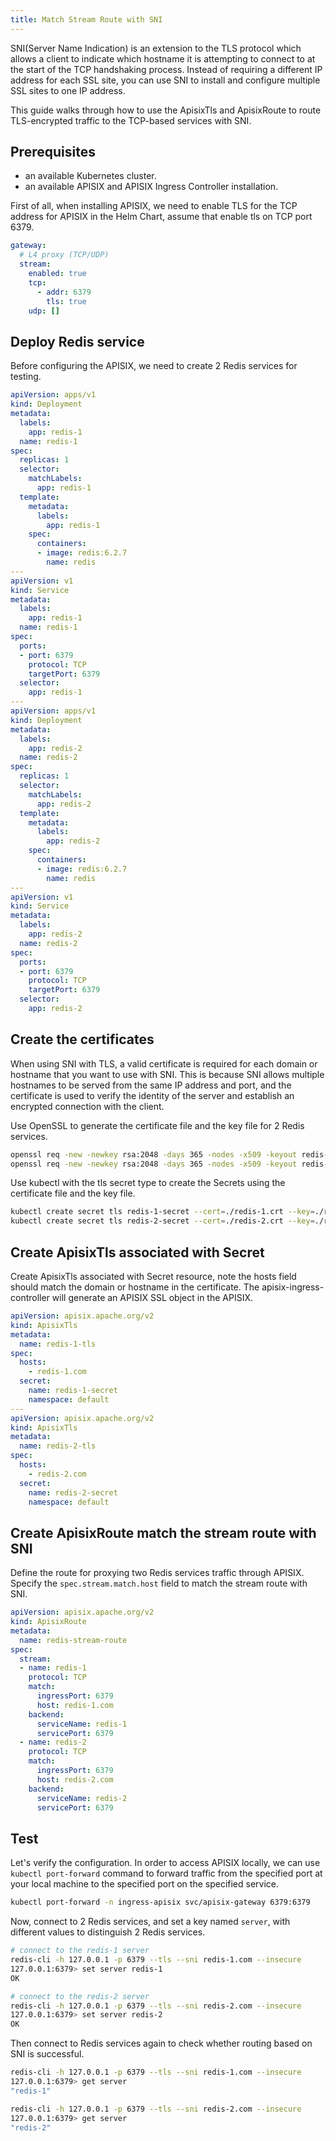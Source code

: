 ```yaml
---
title: Match Stream Route with SNI
---
```


<!--
#
# Licensed to the Apache Software Foundation (ASF) under one or more
# contributor license agreements.  See the NOTICE file distributed with
# this work for additional information regarding copyright ownership.
# The ASF licenses this file to You under the Apache License, Version 2.0
# (the "License"); you may not use this file except in compliance with
# the License.  You may obtain a copy of the License at
#
#     http://www.apache.org/licenses/LICENSE-2.0
#
# Unless required by applicable law or agreed to in writing, software
# distributed under the License is distributed on an "AS IS" BASIS,
# WITHOUT WARRANTIES OR CONDITIONS OF ANY KIND, either express or implied.
# See the License for the specific language governing permissions and
# limitations under the License.
#
-->

SNI(Server Name Indication) is an extension to the TLS protocol which allows a client to indicate which hostname it is attempting to connect to at the start of the TCP handshaking process.
Instead of requiring a different IP address for each SSL site, you can use SNI to install and configure multiple SSL sites to one IP address.

This guide walks through how to use the ApisixTls and ApisixRoute to route TLS-encrypted traffic to the TCP-based services with SNI.

## Prerequisites

- an available Kubernetes cluster.
- an available APISIX and APISIX Ingress Controller installation.
 
First of all, when installing APISIX, we need to enable TLS for the TCP address for APISIX in the Helm Chart, assume that enable tls on TCP port 6379.

```yaml
gateway:
  # L4 proxy (TCP/UDP)
  stream:
    enabled: true
    tcp:
      - addr: 6379
        tls: true
    udp: []
```

## Deploy Redis service

Before configuring the APISIX, we need to create 2 Redis services for testing.

```yaml
apiVersion: apps/v1
kind: Deployment
metadata:
  labels:
    app: redis-1
  name: redis-1
spec:
  replicas: 1
  selector:
    matchLabels:
      app: redis-1
  template:
    metadata:
      labels:
        app: redis-1
    spec:
      containers:
      - image: redis:6.2.7
        name: redis
---
apiVersion: v1
kind: Service
metadata:
  labels:
    app: redis-1
  name: redis-1
spec:
  ports:
  - port: 6379
    protocol: TCP
    targetPort: 6379
  selector:
    app: redis-1
---
apiVersion: apps/v1
kind: Deployment
metadata:
  labels:
    app: redis-2
  name: redis-2
spec:
  replicas: 1
  selector:
    matchLabels:
      app: redis-2
  template:
    metadata:
      labels:
        app: redis-2
    spec:
      containers:
      - image: redis:6.2.7
        name: redis
---
apiVersion: v1
kind: Service
metadata:
  labels:
    app: redis-2
  name: redis-2
spec:
  ports:
  - port: 6379
    protocol: TCP
    targetPort: 6379
  selector:
    app: redis-2
```

## Create the certificates

When using SNI with TLS, a valid certificate is required for each domain or hostname that you want to use with SNI. 
This is because SNI allows multiple hostnames to be served from the same IP address and port, and the certificate is used to verify the identity of the server and establish an encrypted connection with the client.

Use OpenSSL to generate the certificate file and the key file for 2 Redis services.

```bash
openssl req -new -newkey rsa:2048 -days 365 -nodes -x509 -keyout redis-1.key -out redis-1.crt -subj "/CN=redis-1.com"
openssl req -new -newkey rsa:2048 -days 365 -nodes -x509 -keyout redis-2.key -out redis-2.crt -subj "/CN=redis-2.com"
```

Use kubectl with the tls secret type to create the Secrets using the certificate file and the key file.

```bash
kubectl create secret tls redis-1-secret --cert=./redis-1.crt --key=./redis-1.key
kubectl create secret tls redis-2-secret --cert=./redis-2.crt --key=./redis-2.key
```

## Create ApisixTls associated with Secret

Create ApisixTls associated with Secret resource, note the hosts field should match the domain or hostname in the certificate.
The apisix-ingress-controller will generate an APISIX SSL object in the APISIX.

```yaml
apiVersion: apisix.apache.org/v2
kind: ApisixTls
metadata:
  name: redis-1-tls
spec:
  hosts:
    - redis-1.com
  secret:
    name: redis-1-secret
    namespace: default
---
apiVersion: apisix.apache.org/v2
kind: ApisixTls
metadata:
  name: redis-2-tls
spec:
  hosts:
    - redis-2.com
  secret:
    name: redis-2-secret
    namespace: default
```
## Create ApisixRoute match the stream route with SNI

Define the route for proxying two Redis services traffic through APISIX. Specify the `spec.stream.match.host` field to match the stream route with SNI.

```yaml
apiVersion: apisix.apache.org/v2
kind: ApisixRoute
metadata:
  name: redis-stream-route
spec:
  stream:
  - name: redis-1
    protocol: TCP
    match:
      ingressPort: 6379
      host: redis-1.com 
    backend:
      serviceName: redis-1
      servicePort: 6379
  - name: redis-2
    protocol: TCP
    match:
      ingressPort: 6379
      host: redis-2.com
    backend:
      serviceName: redis-2
      servicePort: 6379
```

## Test

Let's verify the configuration. In order to access APISIX locally, we can use `kubectl port-forward` command to forward traffic from the specified port at your local machine to the specified port on the specified service.

```bash
kubectl port-forward -n ingress-apisix svc/apisix-gateway 6379:6379
```

Now, connect to 2 Redis services, and set a key named `server`, with different values to distinguish 2 Redis services. 

```bash
# connect to the redis-1 server
redis-cli -h 127.0.0.1 -p 6379 --tls --sni redis-1.com --insecure
127.0.0.1:6379> set server redis-1
OK

# connect to the redis-2 server
redis-cli -h 127.0.0.1 -p 6379 --tls --sni redis-2.com --insecure
127.0.0.1:6379> set server redis-2
OK
```

Then connect to Redis services again to check whether routing based on SNI is successful.

```bash
redis-cli -h 127.0.0.1 -p 6379 --tls --sni redis-1.com --insecure
127.0.0.1:6379> get server
"redis-1"

redis-cli -h 127.0.0.1 -p 6379 --tls --sni redis-2.com --insecure
127.0.0.1:6379> get server
"redis-2"
```